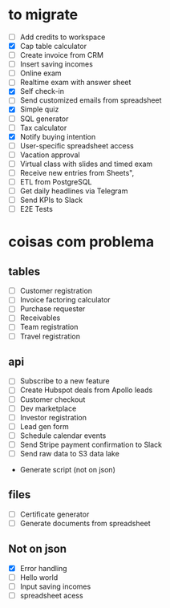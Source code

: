 
# to migrate 
- [ ] Add credits to workspace
- [x] Cap table calculator
- [ ] Create invoice from CRM
- [ ] Insert saving incomes
- [ ] Online exam
- [ ] Realtime exam with answer sheet
- [x] Self check-in
- [ ] Send customized emails from spreadsheet
- [x] Simple quiz
- [ ] SQL generator
- [ ] Tax calculator
- [x] Notify buying intention
- [ ] User-specific spreadsheet access
- [ ] Vacation approval
- [ ] Virtual class with slides and timed exam
- [ ] Receive new entries from Sheets",    
- [ ] ETL from PostgreSQL
- [ ] Get daily headlines via Telegram
- [ ] Send KPIs to Slack
- [ ] E2E Tests

# coisas com problema
## tables
- [ ] Customer registration
- [ ] Invoice factoring calculator
- [ ] Purchase requester
- [ ] Receivables
- [ ] Team registration
- [ ] Travel registration
## api
- [ ] Subscribe to a new feature
- [ ] Create Hubspot deals from Apollo leads
- [ ] Customer checkout
- [ ] Dev marketplace
- [ ] Investor registration
- [ ] Lead gen form
- [ ] Schedule calendar events
- [ ] Send Stripe payment confirmation to Slack
- [ ] Send raw data to S3 data lake 
- Generate script (not on json)
## files 
- [ ] Certificate generator
- [ ] Generate documents from spreadsheet 
## Not on json
- [x] Error handling
- [ ] Hello world
- [ ] Input saving incomes
- [ ] spreadsheet acess 